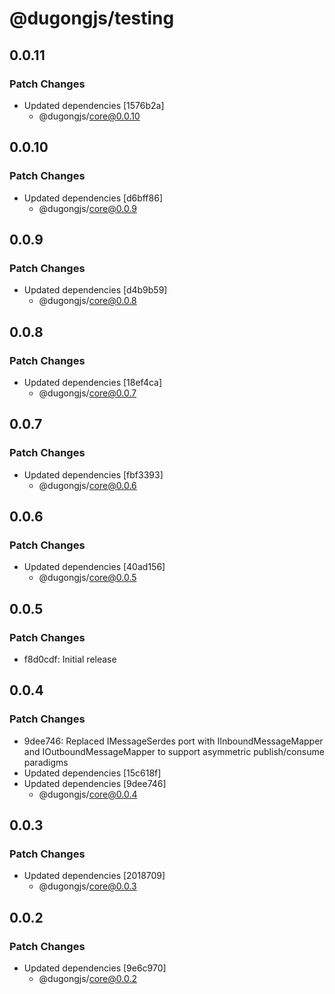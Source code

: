 # @dugongjs/testing

## 0.0.11

### Patch Changes

- Updated dependencies [1576b2a]
    - @dugongjs/core@0.0.10

## 0.0.10

### Patch Changes

- Updated dependencies [d6bff86]
    - @dugongjs/core@0.0.9

## 0.0.9

### Patch Changes

- Updated dependencies [d4b9b59]
    - @dugongjs/core@0.0.8

## 0.0.8

### Patch Changes

- Updated dependencies [18ef4ca]
    - @dugongjs/core@0.0.7

## 0.0.7

### Patch Changes

- Updated dependencies [fbf3393]
    - @dugongjs/core@0.0.6

## 0.0.6

### Patch Changes

- Updated dependencies [40ad156]
    - @dugongjs/core@0.0.5

## 0.0.5

### Patch Changes

- f8d0cdf: Initial release

## 0.0.4

### Patch Changes

- 9dee746: Replaced IMessageSerdes port with IInboundMessageMapper and IOutboundMessageMapper to support asymmetric publish/consume paradigms
- Updated dependencies [15c618f]
- Updated dependencies [9dee746]
    - @dugongjs/core@0.0.4

## 0.0.3

### Patch Changes

- Updated dependencies [2018709]
    - @dugongjs/core@0.0.3

## 0.0.2

### Patch Changes

- Updated dependencies [9e6c970]
    - @dugongjs/core@0.0.2
